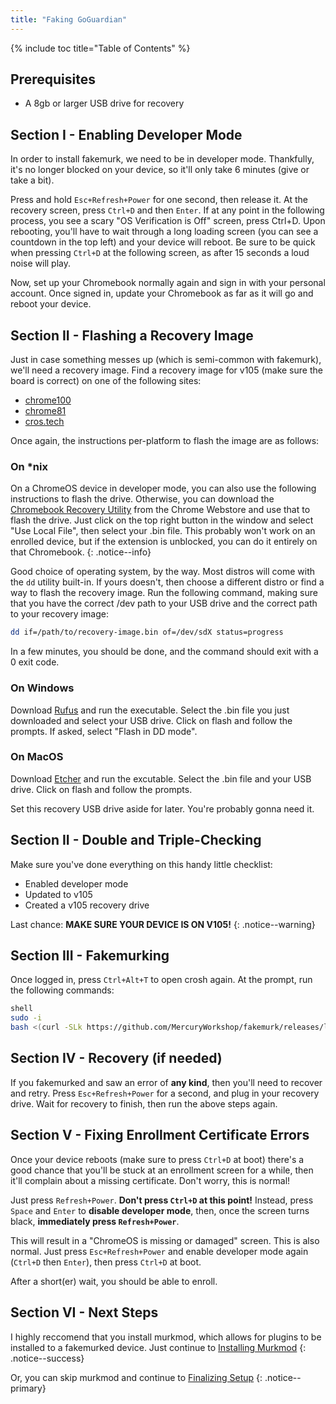 ```yaml
---
title: "Faking GoGuardian"
---
```


{% include toc title="Table of Contents" %}

## Prerequisites

- A 8gb or larger USB drive for recovery

## Section I - Enabling Developer Mode

In order to install fakemurk, we need to be in developer mode. Thankfully, it's no longer blocked on your device, so it'll only take 6 minutes (give or take a bit).

Press and hold `Esc+Refresh+Power` for one second, then release it. At the recovery screen, press `Ctrl+D` and then `Enter`. If at any point in the following process, you see a scary "OS Verification is Off" screen, press Ctrl+D. Upon rebooting, you'll have to wait through a long loading screen (you can see a countdown in the top left) and your device will reboot. Be sure to be quick when pressing `Ctrl+D` at the following screen, as after 15 seconds a loud noise will play.

Now, set up your Chromebook normally again and sign in with your personal account. Once signed in, update your Chromebook as far as it will go and reboot your device.

## Section II - Flashing a Recovery Image

Just in case something messes up (which is semi-common with fakemurk), we'll need a recovery image. Find a recovery image for v105 (make sure the board is correct) on one of the following sites:

- [chrome100](https://chrome100.dev/)
- [chrome81](https://rainestorme.github.io/chrome81/)
- [cros.tech](https://cros.tech/)

Once again, the instructions per-platform to flash the image are as follows:

### On *nix

On a ChromeOS device in developer mode, you can also use the following instructions to flash the drive. Otherwise, you can download the [Chromebook Recovery Utility]() from the Chrome Webstore and use that to flash the drive. Just click on the top right button in the window and select "Use Local File", then select your .bin file. This probably won't work on an enrolled device, but if the extension is unblocked, you can do it entirely on that Chromebook.
{: .notice--info}

Good choice of operating system, by the way. Most distros will come with the `dd` utility built-in. If yours doesn't, then choose a different distro or find a way to flash the recovery image. Run the following command, making sure that you have the correct /dev path to your USB drive and the correct path to your recovery image:

```sh
dd if=/path/to/recovery-image.bin of=/dev/sdX status=progress
```

In a few minutes, you should be done, and the command should exit with a 0 exit code.

### On Windows

Download [Rufus](https://rufus.ie/) and run the executable. Select the .bin file you just downloaded and select your USB drive. Click on flash and follow the prompts. If asked, select "Flash in DD mode".

### On MacOS

Download [Etcher](https://www.balena.io/etcher) and run the excutable. Select the .bin file and your USB drive. Click on flash and follow the prompts.

Set this recovery USB drive aside for later. You're probably gonna need it.

## Section II - Double and Triple-Checking

Make sure you've done everything on this handy little checklist:

- Enabled developer mode
- Updated to v105
- Created a v105 recovery drive

Last chance: **MAKE SURE YOUR DEVICE IS ON V105!**
{: .notice--warning}

## Section III - Fakemurking

Once logged in, press `Ctrl+Alt+T` to open crosh again. At the prompt, run the following commands:

```sh
shell
sudo -i
bash <(curl -SLk https://github.com/MercuryWorkshop/fakemurk/releases/latest/download/fakemurk.sh)
```

## Section IV - Recovery (if needed)

If you fakemurked and saw an error of **any kind**, then you'll need to recover and retry. Press `Esc+Refresh+Power` for a second, and plug in your recovery drive. Wait for recovery to finish, then run the above steps again.

## Section V - Fixing Enrollment Certificate Errors

Once your device reboots (make sure to press `Ctrl+D` at boot) there's a good chance that you'll be stuck at an enrollment screen for a while, then it'll complain about a missing certificate. Don't worry, this is normal!

Just press `Refresh+Power`. **Don't press `Ctrl+D` at this point!** Instead, press `Space` and `Enter` to **disable developer mode**, then, once the screen turns black, **immediately press `Refresh+Power`**.

This will result in a "ChromeOS is missing or damaged" screen. This is also normal. Just press `Esc+Refresh+Power` and enable developer mode again (`Ctrl+D` then `Enter`), then press `Ctrl+D` at boot.

After a short(er) wait, you should be able to enroll.

## Section VI - Next Steps

I highly reccomend that you install murkmod, which allows for plugins to be installed to a fakemurked device. Just continue to [Installing Murkmod](murkmod)
{: .notice--success}

Or, you can skip murkmod and continue to [Finalizing Setup](finalizing-setup)
{: .notice--primary}
